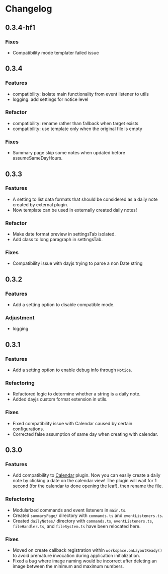 # Changelog

## 0.3.4-hf1
### Fixes
- Compatibility mode templater failed issue

## 0.3.4

### Features
- compatibility: isolate main functionality from event listener to utils
- logging: add settings for notice level

### Refactor
- compatibility: rename rather than fallback when target exists
- compatibility: use template only when the original file is empty


### Fixes
- Summary page skip some notes when updated before assumeSameDayHours.

## 0.3.3

### Features
- A setting to list data formats that should be considered as a daily note created by external plugin.
- Now template can be used in externally created daily notes!

### Refactor
- Make date format preview in settingsTab isolated.
- Add class to long paragraph in settingsTab.

### Fixes
- Compatibility issue with dayjs trying to parse a non Date string

## 0.3.2

### Features
- Add a setting option to disable compatible mode.

### Adjustment
- logging

## 0.3.1

### Features
- Add a setting option to enable debug info through `Notice`.

### Refactoring
- Refactored logic to determine whether a string is a daily note.
- Added dayjs custom format extension in utils.

### Fixes
- Fixed compatibility issue with Calendar caused by certain configurations.
- Corrected false assumption of same day when creating with calendar.

## 0.3.0

### Features
- Add compatibility to [Calendar](https://github.com/liamcain/obsidian-calendar-plugin) plugin. Now you can easily create a daily note by clicking a date on the calendar view! The plugin will wait for 1 second (for the calendar to done opening the leaf), then rename the file.

### Refactoring
- Modularized commands and event listeners in `main.ts`.
- Created `summaryPage/` directory with `commands.ts` and `eventListeners.ts`.
- Created `dailyNotes/` directory with `commands.ts`, `eventListeners.ts`, `fileHandler.ts`, and `fileSystem.ts` have been relocated here.

### Fixes
- Moved on create callback registration within `workspace.onLayoutReady()` to avoid premature invocation during application initialization.
- Fixed a bug where image naming would be incorrect after deleting an image between the minimum and maximum numbers.
